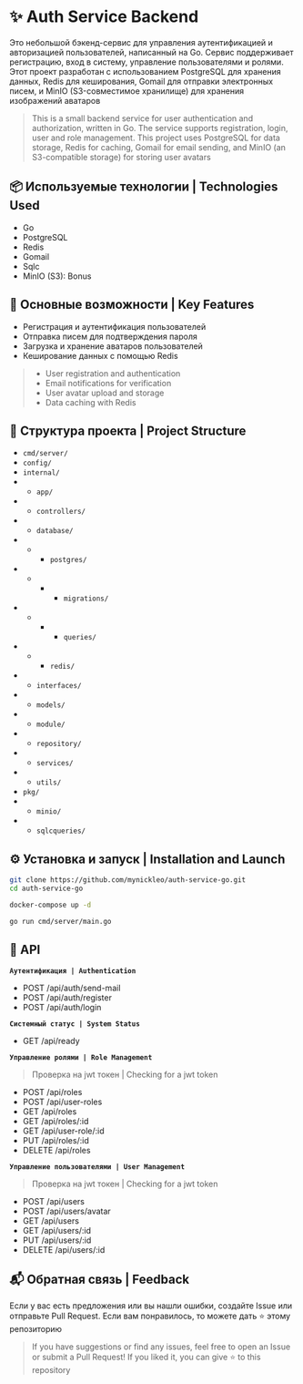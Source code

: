 # ✨ Auth Service Backend

Это небольшой бэкенд-сервис для управления аутентификацией и авторизацией пользователей, написанный на Go. Сервис поддерживает регистрацию, вход в систему, управление пользователями и ролями. Этот проект разработан с использованием PostgreSQL для хранения данных, Redis для кеширования, Gomail для отправки электронных писем, и MinIO (S3-совместимое хранилище) для хранения изображений аватаров

> This is a small backend service for user authentication and authorization, written in Go. The service supports registration, login, user and role management. This project uses PostgreSQL for data storage, Redis for caching, Gomail for email sending, and MinIO (an S3-compatible storage) for storing user avatars

## 📦 Используемые технологии | Technologies Used
- Go
- PostgreSQL
- Redis
- Gomail
- Sqlc
- MinIO (S3): Bonus

## 🚀 Основные возможности | Key Features
- Регистрация и аутентификация пользователей
- Отправка писем для подтверждения пароля
- Загрузка и хранение аватаров пользователей
- Кеширование данных с помощью Redis

> - User registration and authentication
> - Email notifications for verification
> - User avatar upload and storage
> - Data caching with Redis

## 📂 Структура проекта | Project Structure
- `cmd/server/`
- `config/`
- `internal/`
- - `app/`
- - `controllers/`
- - `database/`
- - - `postgres/`
- - - - `migrations/`
- - - - `queries/`
- - - `redis/`
- - `interfaces/`
- - `models/`
- - `module/`
- - `repository/`
- - `services/`
- - `utils/`
- `pkg/`
- - `minio/`
- - `sqlcqueries/`

## ⚙️ Установка и запуск | Installation and Launch

```bash
git clone https://github.com/mynickleo/auth-service-go.git
cd auth-service-go
```

```bash
docker-compose up -d
```

```bash
go run cmd/server/main.go
```

## 🔗 API

**`Аутентификация | Authentication`**
- POST /api/auth/send-mail 
- POST /api/auth/register 
- POST /api/auth/login 

**`Системный статус | System Status`**
- GET /api/ready

**`Управление ролями | Role Management`**
> Проверка на jwt токен | Checking for a jwt token
- POST /api/roles
- POST /api/user-roles
- GET /api/roles
- GET /api/roles/:id
- GET /api/user-role/:id
- PUT /api/roles/:id
- DELETE /api/roles

**`Управление пользователями | User Management`**
> Проверка на jwt токен | Checking for a jwt token
- POST /api/users
- POST /api/users/avatar
- GET /api/users
- GET /api/users/:id
- PUT /api/users/:id
- DELETE /api/users/:id

## 📬 Обратная связь | Feedback
Если у вас есть предложения или вы нашли ошибки, создайте Issue или отправьте Pull Request. Если вам понравилось, то можете дать ⭐ этому репозиторию
> If you have suggestions or find any issues, feel free to open an Issue or submit a Pull Request! If you liked it, you can give ⭐ to this repository